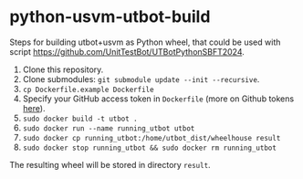 # python-usvm-utbot-build

Steps for building utbot+usvm as Python wheel, that could be used with script https://github.com/UnitTestBot/UTBotPythonSBFT2024.

1. Clone this repository.
2. Clone submodules: `git submodule update --init --recursive`.
3. `cp Dockerfile.example Dockerfile`
4. Specify your GitHub access token in `Dockerfile` (more on Github tokens [here](https://docs.github.com/en/authentication/keeping-your-account-and-data-secure/managing-your-personal-access-tokens)).
5. `sudo docker build -t utbot .`
6. `sudo docker run --name running_utbot utbot`
7. `sudo docker cp running_utbot:/home/utbot_dist/wheelhouse result`
8. `sudo docker stop running_utbot && sudo docker rm running_utbot`

The resulting wheel will be stored in directory `result`.
